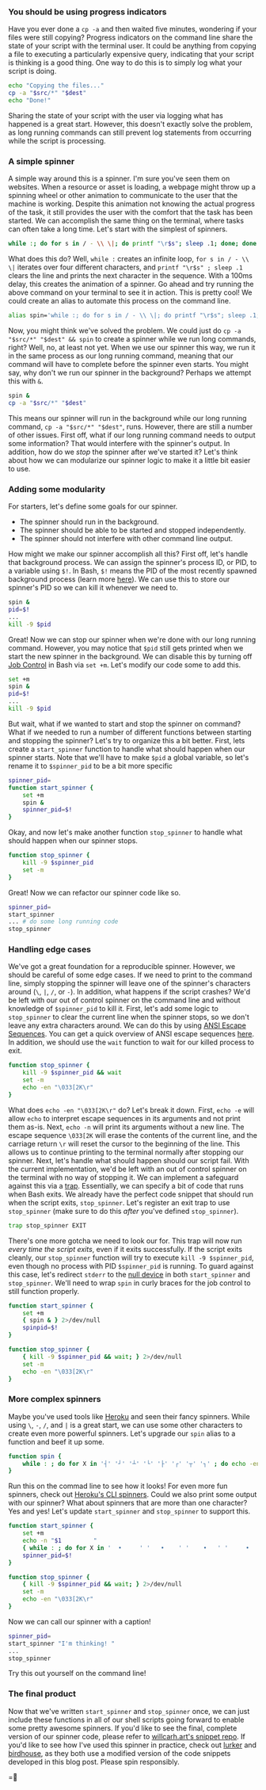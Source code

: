 ### You should be using progress indicators
Have you ever done a `cp -a` and then waited five minutes, wondering if your files were still copying? Progress indicators on the command line share the state of your script with the terminal user. It could be anything from copying a file to executing a particularly expensive query, indicating that your script is thinking is a good thing.
One way to do this is to simply log what your script is doing.
```bash
echo "Copying the files..."
cp -a "$src/*" "$dest"
echo "Done!"
```
Sharing the state of your script with the user via logging what has happened is a great start. However, this doesn't exactly solve the problem, as long running commands can still prevent log statements from occurring while the script is processing.

### A simple spinner
A simple way around this is a spinner. I'm sure you've seen them on websites. When a resource or asset is loading, a webpage might throw up a spinning wheel or other animation to communicate to the user that the machine is working. Despite this animation not knowing the actual progress of the task, it still provides the user with the comfort that the task has been started.
We can accomplish the same thing on the terminal, where tasks can often take a long time. Let's start with the simplest of spinners.
```bash
while :; do for s in / - \\ \|; do printf "\r$s"; sleep .1; done; done
```
What does this do? Well, `while :` creates an infinite loop, `for s in / - \\ \|` iterates over four different characters, and `printf "\r$s" ; sleep .1` clears the line and prints the next character in the sequence. With a 100ms delay, this creates the animation of a spinner. Go ahead and try running the above command on your terminal to see it in action.
This is pretty cool! We could create an alias to automate this process on the command line.
```bash
alias spin='while :; do for s in / - \\ \|; do printf "\r$s"; sleep .1; done; done'
```
Now, you might think we've solved the problem. We could just do `cp -a "$src/*" "$dest" && spin` to create a spinner while we run long commands, right? Well, no, at least not yet. When we use our spinner this way, we run it in the same process as our long running command, meaning that our command will have to complete before the spinner even starts.
You might say, why don't we run our spinner in the background? Perhaps we attempt this with `&`.
```bash
spin &
cp -a "$src/*" "$dest"
```
This means our spinner will run in the background while our long running command, `cp -a "$src/*" "$dest"`, runs. However, there are still a number of other issues. First off, what if our long running command needs to output some information? That would interfere with the spinner's output. In addition, how do we _stop_ the spinner after we've started it? Let's think about how we can modularize our spinner logic to make it a little bit easier to use.

### Adding some modularity
For starters, let's define some goals for our spinner.
* The spinner should run in the background.
* The spinner should be able to be started and stopped independently.
* The spinner should not interfere with other command line output.

How might we make our spinner accomplish all this? First off, let's handle that background process. We can assign the spinner's process ID, or PID, to a variable using `$!`. In Bash, `$!` means the PID of the most recently spawned background process (learn more [here](https://stackoverflow.com/a/5163260/6246128)). We can use this to store our spinner's PID so we can kill it whenever we need to.
```bash
spin &
pid=$!
...
kill -9 $pid
```
Great! Now we can stop our spinner when we're done with our long running command. However, you may notice that `$pid` still gets printed when we start the new spinner in the background. We can disable this by turning off [Job Control](https://www.gnu.org/software/bash/manual/html_node/Job-Control-Basics.html#Job-Control-Basics) in Bash via `set +m`. Let's modify our code some to add this.
```bash
set +m
spin &
pid=$!
...
kill -9 $pid
```
But wait, what if we wanted to start and stop the spinner on command? What if we needed to run a number of different functions between starting and stopping the spinner? Let's try to organize this a bit better.
First, lets create a `start_spinner` function to handle what should happen when our spinner starts. Note that we'll have to make `$pid` a global variable, so let's rename it to `$spinner_pid` to be a bit more specific
```bash
spinner_pid=
function start_spinner {
    set +m
    spin &
    spinner_pid=$!
}
```
Okay, and now let's make another function `stop_spinner` to handle what should happen when our spinner stops.
```bash
function stop_spinner {
    kill -9 $spinner_pid
    set -m
}
```
Great! Now we can refactor our spinner code like so.
```bash
spinner_pid=
start_spinner
... # do some long running code
stop_spinner
```

### Handling edge cases
We've got a great foundation for a reproducible spinner. However, we should be careful of some edge cases. If we need to print to the command line, simply stopping the spinner will leave one of the spinner's characters around (`\`, `|`, `/`, or `-`). In addition, what happens if the script crashes? We'd be left with our out of control spinner on the command line and without knowledge of `$spinner_pid` to kill it.
First, let's add some logic to `stop_spinner` to clear the current line when the spinner stops, so we don't leave any extra characters around. We can do this by using [ANSI Escape Sequences](https://tldp.org/HOWTO/Bash-Prompt-HOWTO/c327.html). You can get a quick overview of ANSI escape sequences [here](https://askubuntu.com/questions/831971/what-type-of-sequences-are-escape-sequences-starting-with-033). In addition, we should use the `wait` function to wait for our killed process to exit.
```bash
function stop_spinner {
    kill -9 $spinner_pid && wait
    set -m
    echo -en "\033[2K\r"
}
```
What does `echo -en "\033[2K\r"` do? Let's break it down. First, `echo -e` will allow `echo` to interpret escape sequences in its arguments and not print them as-is. Next, `echo -n` will print its arguments without a new line. The escape sequence `\033[2K` will erase the contents of the current line, and the carriage return `\r` will reset the cursor to the beginning of the line. This allows us to continue printing to the terminal normally after stopping our spinner.
Next, let's handle what should happen should our script fail. With the current implementation, we'd be left with an out of control spinner on the terminal with no way of stopping it. We can implement a safeguard against this via a [trap](https://tldp.org/LDP/Bash-Beginners-Guide/html/sect_12_02.html). Essentially, we can specify a bit of code that runs when Bash exits. We already have the perfect code snippet that should run when the script exits, `stop_spinner`. Let's register an exit trap to use `stop_spinner` (make sure to do this _after_ you've defined `stop_spinner`).
```bash
trap stop_spinner EXIT
```
There's one more gotcha we need to look our for. This trap will now run _every time the script exits_, even if it exits successfully. If the script exits cleanly, our `stop_spinner` function will try to execute `kill -9 $spinner_pid`, even though no process with PID `$spinner_pid` is running. To guard against this case, let's redirect `stderr` to the [null device](https://askubuntu.com/questions/350208/what-does-2-dev-null-mean) in both `start_spinner` and `stop_spinner`. We'll need to wrap `spin` in curly braces for the job control to still function properly.
```bash
function start_spinner {
    set +m
    { spin & } 2>/dev/null
    spinpid=$!
}

function stop_spinner {
    { kill -9 $spinner_pid && wait; } 2>/dev/null
    set -m
    echo -en "\033[2K\r"
}
```

### More complex spinners
Maybe you've used tools like [Heroku](https://heroku.com/) and seen their fancy spinners. While using `\`, `-`, `/`, and `|` is a great start, we can use some other characters to create even more powerful spinners.
Let's upgrade our `spin` alias to a function and beef it up some.
```bash
function spin {
    while : ; do for X in '┤' '┘' '┴' '└' '├' '┌' '┬' '┐' ; do echo -en "\b$X" ; sleep 0.1 ; done ; done
}
```
Run this on the commad line to see how it looks! For even more fun spinners, check out [Heroku's CLI spinners](https://github.com/heroku/heroku-cli-util/blob/master/lib/spinners.json).
Could we also print some output with our spinner? What about spinners that are more than one character? Yes and yes! Let's update `start_spinner` and `stop_spinner` to support this.
```bash
function start_spinner {
    set +m
    echo -n "$1         "
    { while : ; do for X in '  •     ' '   •    ' '    •   ' '     •  ' '      • ' '     •  ' '    •   ' '   •    ' '  •     ' ' •      ' ; do echo -en "\b\b\b\b\b\b\b\b$X" ; sleep 0.1 ; done ; done & } 2>/dev/null
    spinner_pid=$!
}

function stop_spinner {
    { kill -9 $spinner_pid && wait; } 2>/dev/null
    set -m
    echo -en "\033[2K\r"
}
```
Now we can call our spinner with a caption!
```bash
spinner_pid=
start_spinner "I'm thinking! "
...
stop_spinner
```
Try this out yourself on the command line!

### The final product
Now that we've written `start_spinner` and `stop_spinner` once, we can just include these functions in all of our shell scripts going forward to enable some pretty awesome spinners. If you'd like to see the final, complete version of our spinner code, please refer to [willcarh.art's snippet repo](https://github.com/wcarhart/willcarh.art-snippets/blob/master/how-to-write-better-bash-spinners/snippet.bash).
If you'd like to see how I've used this spinner in practice, check out [lurker]({{src:project/lurker}}) and [birdhouse]({{src:project/birdhouse}}), as they both use a modified version of the code snippets developed in this blog post.
Please spin responsibly.

=🦉